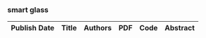 
### smart glass
|Publish Date|Title|Authors|PDF|Code|Abstract|
| :---: | :---: | :---: | :---: | :---: | :---: |
